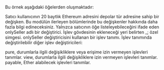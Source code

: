 Bu örnek aşağıdaki öğelerden oluşmaktadır:

Satıcı kullanıcının 20 baytlık Ethereum adresini depolar tür adresine sahip bir değişken.
 Bu modülün ilerleyen bölümlerinde bu değişkenler hakkında daha fazla bilgi edineceksiniz.
Yalnızca satıcının öğe listeleyebileceğini ifade eden onlySeller adlı bir değiştirici.
İşlev gövdesinin ekleneceği yeri belirten _; özel simgesi.
onlySeller değiştiricisini kullanan bir işlev tanımı.
İşlev tanımında değiştirilebilir diğer işlev değiştiricileri:

pure, durumlarla ilgili değişikliklere veya erişime izin vermeyen işlevleri tanımlar.
view, durumlarla ilgili değişikliklere izin vermeyen işlevleri tanımlar.
payable, Ether alabilecek işlevleri tanımlar.